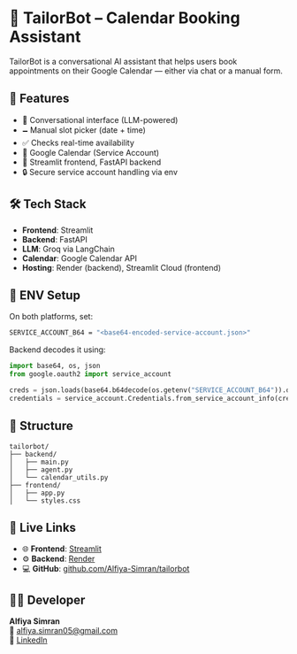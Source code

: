 # 👕 TailorBot – Calendar Booking Assistant

TailorBot is a conversational AI assistant that helps users book appointments on their Google Calendar — either via chat or a manual form.

## 🚀 Features

- 💬 Conversational interface (LLM-powered)
- 🗕️ Manual slot picker (date + time)
- ✅ Checks real-time availability
- 🔗 Google Calendar (Service Account)
- 🎨 Streamlit frontend, FastAPI backend
- 🔒 Secure service account handling via env

## 🛠️ Tech Stack

- **Frontend**: Streamlit
- **Backend**: FastAPI
- **LLM**: Groq via LangChain
- **Calendar**: Google Calendar API
- **Hosting**: Render (backend), Streamlit Cloud (frontend)

## 🔐 ENV Setup

On both platforms, set:

```bash
SERVICE_ACCOUNT_B64 = "<base64-encoded-service-account.json>"
```

Backend decodes it using:

```python
import base64, os, json
from google.oauth2 import service_account

creds = json.loads(base64.b64decode(os.getenv("SERVICE_ACCOUNT_B64")).decode())
credentials = service_account.Credentials.from_service_account_info(creds)
```

## 📂 Structure

```
tailorbot/
├── backend/
│   ├── main.py
│   ├── agent.py
│   └── calendar_utils.py
├── frontend/
│   ├── app.py
│   └── styles.css
```

## 🔗 Live Links

- 🌐 **Frontend**: [Streamlit](https://tailorbot-frontend.streamlit.app)
- ⚙️ **Backend**: [Render](https://tailorbot-backend.onrender.com/chat)
- 💻 **GitHub**: [github.com/Alfiya-Simran/tailorbot](https://github.com/Alfiya-Simran/tailorbot)

## 👩‍💻 Developer

**Alfiya Simran**  
📧 alfiya.simran05@gmail.com  
🔗 [LinkedIn](https://www.linkedin.com/in/alfiya-simran)

